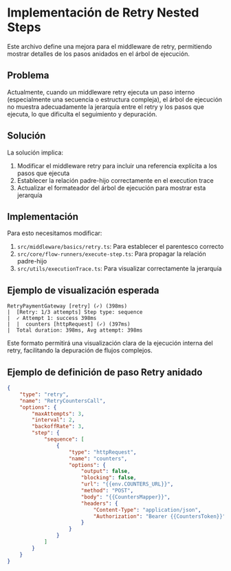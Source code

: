 # Implementación de Retry Nested Steps

Este archivo define una mejora para el middleware de retry, permitiendo mostrar detalles de los pasos anidados en el árbol de ejecución.

## Problema

Actualmente, cuando un middleware retry ejecuta un paso interno (especialmente una secuencia o estructura compleja), el árbol de ejecución no muestra adecuadamente la jerarquía entre el retry y los pasos que ejecuta, lo que dificulta el seguimiento y depuración.

## Solución

La solución implica:

1. Modificar el middleware retry para incluir una referencia explícita a los pasos que ejecuta
2. Establecer la relación padre-hijo correctamente en el execution trace
3. Actualizar el formateador del árbol de ejecución para mostrar esta jerarquía

## Implementación

Para esto necesitamos modificar:

1. `src/middleware/basics/retry.ts`: Para establecer el parentesco correcto
2. `src/core/flow-runners/execute-step.ts`: Para propagar la relación padre-hijo
3. `src/utils/executionTrace.ts`: Para visualizar correctamente la jerarquía

## Ejemplo de visualización esperada

```
RetryPaymentGateway [retry] (✓) (398ms)
|  [Retry: 1/3 attempts] Step type: sequence
|  ✓ Attempt 1: success 398ms
|  |  counters [httpRequest] (✓) (397ms)
|  Total duration: 398ms, Avg attempt: 398ms
```

Este formato permitirá una visualización clara de la ejecución interna del retry, facilitando la depuración de flujos complejos.


## Ejemplo de definición de paso Retry anidado

```json
{
    "type": "retry",
    "name": "RetryCountersCall",
    "options": {
        "maxAttempts": 3,
        "interval": 2,
        "backoffRate": 3,
        "step": {
            "sequence": [
                {
                    "type": "httpRequest",
                    "name": "counters",
                    "options": {
                        "output": false,
                        "blocking": false,
                        "url": "{{env.COUNTERS_URL}}",
                        "method": "POST",
                        "body": "{{CountersMapper}}",
                        "headers": {
                            "Content-Type": "application/json",
                            "Authorization": "Bearer {{CountersToken}}"
                        }
                    }
                }
            ]
        }
    }
}
```